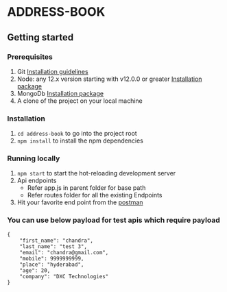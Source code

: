 # ADDRESS-BOOK

## Getting started

### Prerequisites

1. Git [Installation guidelines](https://support.atlassian.com/bitbucket-cloud/docs/install-and-set-up-git/)
2. Node: any 12.x version starting with v12.0.0 or greater [Installation package](https://nodejs.org/dist/v12.22.3/)
3. MongoDb [Installation package](https://www.mongodb.com/docs/manual/installation/)
4. A clone of the project on your local machine

### Installation

1. `cd address-book` to go into the project root
2.  `npm install` to install the npm dependencies

### Running locally

1. `npm start` to start the hot-reloading development server
2. Api endpoints
    - Refer app.js in parent folder for base path
    - Refer routes folder for all the existing Endpoints
3. Hit your favorite end point from the [postman](https://www.postman.com/downloads/)

### You can use below payload for test apis which require payload

```
{
    "first_name": "chandra",
    "last_name": "test 3",
    "email": "chandra@gmail.com",
    "mobile": 9999999999,
    "place": "hyderabad",
    "age": 20,
    "company": "DXC Technologies"
}
```